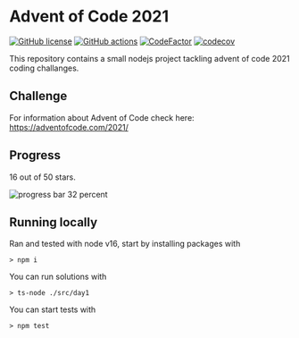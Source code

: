 # Advent of Code 2021

[![GitHub license](https://img.shields.io/badge/license-MIT-blue.svg)](https://github.com/cemusta/aoc-2021/blob/master/LICENSE)
[![GitHub actions](https://github.com/cemusta/aoc-2021/workflows/Node.js%20CI/badge.svg)](https://github.com/cemusta/aoc-2021/actions)
[![CodeFactor](https://www.codefactor.io/repository/github/cemusta/aoc-2021/badge)](https://www.codefactor.io/repository/github/cemusta/aoc-2021)
[![codecov](https://codecov.io/gh/cemusta/aoc-2021/branch/master/graph/badge.svg)](https://codecov.io/gh/cemusta/aoc-2021)

This repository contains a small nodejs project tackling advent of code 2021 coding challanges.

## Challenge

For information about Advent of Code check here: <https://adventofcode.com/2021/>

## Progress

16 out of 50 stars.

![progress bar 32 percent](https://progress-bar.dev/32)

## Running locally

Ran and tested with node v16, start by installing packages with

`> npm i`

You can run solutions with

`> ts-node ./src/day1`

You can start tests with

`> npm test`
